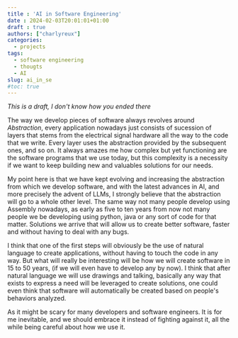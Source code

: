 ```yaml
---
title : 'AI in Software Engineering'
date : 2024-02-03T20:01:01+01:00
draft : true
authors: ["charlyreux"]
categories:
  - projects
tags:
  - software engineering
  - thougts
  - AI
slug: ai_in_se
#toc: true
---
```


*This is a draft, I don't know how you ended there*

The way we develop pieces of software always revolves around *Abstraction*, every application nowadays just consists of sucession of layers that stems from the electrical signal hardware all the way to the code that we write. Every layer uses the abstraction provided by the subsequent ones, and so on.
It always amazes me how complex but yet functioning are the software programs that we use today, but this complexity is a necessity if we want to keep building new and valuables solutions for our needs.

My point here is that we have kept evolving and increasing the abstraction from which we develop software, and with the latest advances in AI, and more precisely the advent of LLMs, I strongly believe that the abstraction will go to a whole other level. The same way not many people develop using Assembly nowadays, as early as five to ten years from now not many people we be developing using python, java or any sort of code for that matter.
Solutions we arrive that will allow us to create better software, faster and without having to deal with any bugs.

I think that one of the first steps will obviously be the use of natural language to create applications, without having to touch the code in any way. But what will really be interesting will be how we will create software in 15 to 50 years, (if we will even have to develop any by now). I think that after natural language we will use drawings and talking, basically any way that exists to express a need will be leveraged to create solutions, one could even think that software will automatically be created based on people's behaviors analyzed.

As it might be scary for many developers and software engineers. It is for me inevitable, and we should embrace it instead of fighting against it, all the while being careful about how we use it.

